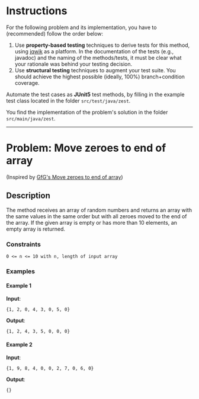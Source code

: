 <!--NO_HARDWRAPS-->

# Instructions

For the following problem and its implementation, you have to (recommended) follow the order below:

1. Use **property-based testing** techniques to derive tests for this
method, using [jqwik](https://jqwik.net/) as a platform. In the documentation
of the tests (e.g., javadoc) and the naming of the methods/tests, it must be
clear what your rationale was behind your testing decision.
2. Use **structural testing** techniques to augment your test suite. You should achieve the highest possible (ideally, 100%) branch+condition coverage.

Automate the test cases as **JUnit5** test methods, by filling in the example test class located in the folder `src/test/java/zest`.

You find the implementation of the problem's solution in the folder `src/main/java/zest`.

---

# Problem: Move zeroes to end of array

(Inspired by [GfG's Move zeroes to end of array](https://practice.geeksforgeeks.org/problems/move-all-zeroes-to-end-of-array0751/1?utm_source=gfg&utm_medium=article&utm_campaign=bottom_sticky_on_article))

## Description

The method receives an array of random numbers and returns an array with the same values in the same
order but with all zeroes moved to the end of the array. If the given array is empty or has more than
10 elements, an empty array is returned.

### Constraints
`0 <= n <= 10 with n, length of input array`

### Examples
#### Example 1
**Input**:
```
{1, 2, 0, 4, 3, 0, 5, 0}
```

**Output**:
```
{1, 2, 4, 3, 5, 0, 0, 0}
```

#### Example 2
**Input**:
```
{1, 9, 8, 4, 0, 0, 2, 7, 0, 6, 0}
```

**Output**:
```
{}
```



